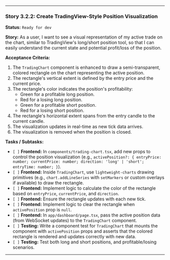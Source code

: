 ---

### **Story 3.2.2: Create TradingView-Style Position Visualization**

**Status:** `Ready for dev`

**Story:**
As a user, I want to see a visual representation of my active trade on the chart, similar to TradingView's long/short position tool, so that I can easily understand the current state and potential profit/loss of the position.

**Acceptance Criteria:**
1.  The `TradingChart` component is enhanced to draw a semi-transparent, colored rectangle on the chart representing the active position.
2.  The rectangle's vertical extent is defined by the entry price and the current price.
3.  The rectangle's color indicates the position's profitability:
    *   Green for a profitable long position.
    *   Red for a losing long position.
    *   Green for a profitable short position.
    *   Red for a losing short position.
4.  The rectangle's horizontal extent spans from the entry candle to the current candle.
5.  The visualization updates in real-time as new tick data arrives.
6.  The visualization is removed when the position is closed.

**Tasks / Subtasks:**
-   `[ ]` **Frontend:** In `components/trading-chart.tsx`, add new props to control the position visualization (e.g., `activePosition?: { entryPrice: number; currentPrice: number; direction: 'long' | 'short'; entryTime: number; }`).
-   `[ ]` **Frontend:** Inside `TradingChart`, use `lightweight-charts` drawing primitives (e.g., `chart.addLineSeries` with `setMarkers` or custom overlays if available) to draw the rectangle.
-   `[ ]` **Frontend:** Implement logic to calculate the color of the rectangle based on `entryPrice`, `currentPrice`, and `direction`.
-   `[ ]` **Frontend:** Ensure the rectangle updates with each new tick.
-   `[ ]` **Frontend:** Implement logic to clear the rectangle when `activePosition` prop is `null`.
-   `[ ]` **Frontend:** In `app/dashboard/page.tsx`, pass the active position data (from WebSocket updates) to the `TradingChart` component.
-   `[ ]` **Testing:** Write a component test for `TradingChart` that mounts the component with `activePosition` props and asserts that the colored rectangle is rendered and updates correctly with new data.
-   `[ ]` **Testing:** Test both long and short positions, and profitable/losing scenarios.

---